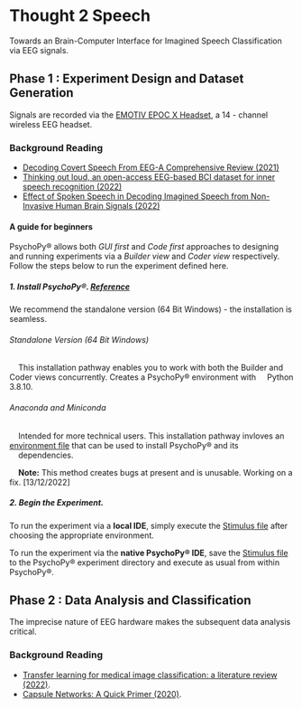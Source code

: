 # Thought 2 Speech
Towards an Brain-Computer Interface for Imagined Speech Classification via EEG signals.
## Phase 1 : Experiment Design and Dataset Generation
Signals are recorded via the [EMOTIV EPOC X Headset](https://www.emotiv.com/epoc-x/), a 14 - channel wireless EEG headset.

### Background Reading
- [Decoding Covert Speech From EEG-A Comprehensive Review (2021)](https://www.frontiersin.org/articles/10.3389/fnins.2021.642251/full)
- [Thinking out loud, an open-access EEG-based BCI dataset for inner speech recognition (2022)](https://www.nature.com/articles/s41597-022-01147-2)
- [Effect of Spoken Speech in Decoding Imagined Speech from Non-Invasive Human Brain Signals (2022)](https://arxiv.org/abs/2212.02047)

#### A guide for beginners
PsychoPy® allows both *GUI* *first* and *Code* *first* approaches to designing and running experiments via a *Builder view* and *Coder view* respectively. Follow the steps below to run the experiment defined here.


##### 1. Install PsychoPy®. [**Reference**](https://www.psychopy.org/download.html#pip-install)
We recommend the standalone version (64 Bit Windows) - the installation is seamless. 
###### Standalone Version (64 Bit Windows)

&nbsp;&nbsp;&nbsp;&nbsp;This installation pathway enables you to work with both the Builder and Coder views concurrently. Creates a PsychoPy® environment with &nbsp;&nbsp;&nbsp;&nbsp;Python 3.8.10.


###### Anaconda and Miniconda
&nbsp;&nbsp;&nbsp;&nbsp;Intended for more technical users. This installation pathway invloves an [environment file](https://github.com/armaanchowfin/Thought2Speech/blob/main/Experiment%20Protocol%20-%20Pyschopy/psychopy-env.yml) that can be used to install PsychoPy® and its &nbsp;&nbsp;&nbsp;&nbsp;dependencies. 

&nbsp;&nbsp;&nbsp;&nbsp;**Note:** This method creates bugs at present and is unusable. Working on a fix. [13/12/2022] 

 
##### 2. Begin the Experiment.
To run the experiment via a **local IDE**, simply execute the [Stimulus file](https://github.com/armaanchowfin/Thought2Speech/blob/main/Experiment%20Protocol%20-%20Pyschopy/stimuli_psycho.py) after choosing the appropriate environment.

To run the experiment via the **native PsychoPy® IDE**, save the [Stimulus file](https://github.com/armaanchowfin/Thought2Speech/blob/main/Experiment%20Protocol%20-%20Pyschopy/stimuli_psycho.py) to the PsychoPy® experiment directory and execute as usual from within PsychoPy®.

## Phase 2 : Data Analysis and Classification
The imprecise nature of EEG hardware makes the subsequent data analysis critical.

### Background Reading
- [Transfer learning for medical image classification: a literature review (2022)](https://bmcmedimaging.biomedcentral.com/articles/10.1186/s12880-022-00793-7).
- [Capsule Networks: A Quick Primer (2020)](https://blog.paperspace.com/capsule-networks/).
